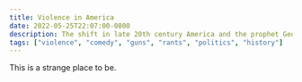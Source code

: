 ```yaml
---
title: Violence in America
date: 2022-05-25T22:07:00-0800
description: The shift in late 20th century America and the prophet George Carlin
tags: ["violence", "comedy", "guns", "rants", "politics", "history"]
---
```


This is a strange place to be.
